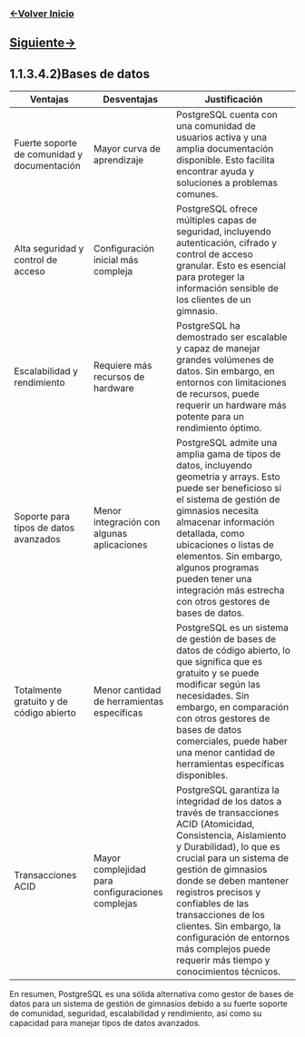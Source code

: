 ### [<-Volver Inicio](README.md)
## [Siguiente->](1.1.3.4.3.md)
## 1.1.3.4.2)Bases de datos
| Ventajas                                   | Desventajas                                   | Justificación                                                                                   |
|--------------------------------------------|--------------------------------------------|------------------------------------------------------------------------------------------------|
| Fuerte soporte de comunidad y documentación | Mayor curva de aprendizaje                  | PostgreSQL cuenta con una comunidad de usuarios activa y una amplia documentación disponible. Esto facilita encontrar ayuda y soluciones a problemas comunes. |
| Alta seguridad y control de acceso         | Configuración inicial más compleja          | PostgreSQL ofrece múltiples capas de seguridad, incluyendo autenticación, cifrado y control de acceso granular. Esto es esencial para proteger la información sensible de los clientes de un gimnasio. |
| Escalabilidad y rendimiento                | Requiere más recursos de hardware           | PostgreSQL ha demostrado ser escalable y capaz de manejar grandes volúmenes de datos. Sin embargo, en entornos con limitaciones de recursos, puede requerir un hardware más potente para un rendimiento óptimo. |
| Soporte para tipos de datos avanzados       | Menor integración con algunas aplicaciones | PostgreSQL admite una amplia gama de tipos de datos, incluyendo geometría y arrays. Esto puede ser beneficioso si el sistema de gestión de gimnasios necesita almacenar información detallada, como ubicaciones o listas de elementos. Sin embargo, algunos programas pueden tener una integración más estrecha con otros gestores de bases de datos. |
| Totalmente gratuito y de código abierto     | Menor cantidad de herramientas específicas  | PostgreSQL es un sistema de gestión de bases de datos de código abierto, lo que significa que es gratuito y se puede modificar según las necesidades. Sin embargo, en comparación con otros gestores de bases de datos comerciales, puede haber una menor cantidad de herramientas específicas disponibles. |
| Transacciones ACID                         | Mayor complejidad para configuraciones complejas | PostgreSQL garantiza la integridad de los datos a través de transacciones ACID (Atomicidad, Consistencia, Aislamiento y Durabilidad), lo que es crucial para un sistema de gestión de gimnasios donde se deben mantener registros precisos y confiables de las transacciones de los clientes. Sin embargo, la configuración de entornos más complejos puede requerir más tiempo y conocimientos técnicos. |

En resumen, PostgreSQL es una sólida alternativa como gestor de bases de datos para un sistema de gestión de gimnasios debido a su fuerte soporte de comunidad, seguridad, escalabilidad y rendimiento, así como su capacidad para manejar tipos de datos avanzados. 
